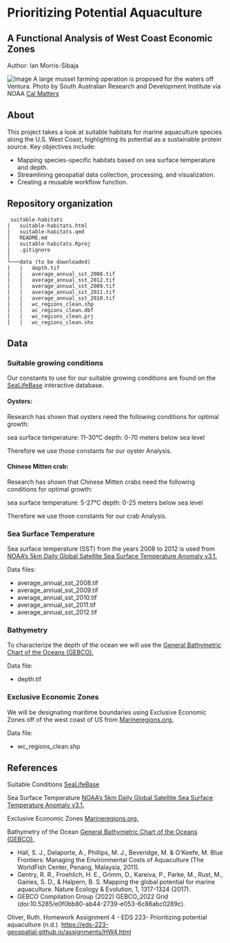 # Prioritizing Potential Aquaculture
## A Functional Analysis of West Coast Economic Zones
Author: Ian Morris-Sibaja

![Image](https://i0.wp.com/calmatters.org/wp-content/uploads/2020/05/NOAA_Mussellonglines_02.jpg?fit=1200%2C799&ssl=1) A large mussel farming operation is proposed for the waters off Ventura. Photo by South Australian Research and Development Institute via NOAA [Cal Matters](https://calmatters.org/environment/2020/05/california-shellfish-farming-aquaculture/)

## About
This project takes a look at suitable habitats for marine aquaculture species along the U.S. West Coast, highlighting its potential as a sustainable protein source. Key objectives include:

-   Mapping species-specific habitats based on sea surface temperature and depth.
-   Streamlining geospatial data collection, processing, and visualization.
-   Creating a reusable workflow function.

## Repository organization
```
 suitable-habitats
|   suitable-habitats.html
|   suitable-habitats.qmd
│   README.md
|   suitable-habitats.Rproj
|   .gitignore
│
└───data (to be downloaded)
|   |   depth.tif
|   |   average_annual_sst_2008.tif
|   |   average_annual_sst_2012.tif
|   |   average_annual_sst_2009.tif
|   |   average_annual_sst_2011.tif
|   |   average_annual_sst_2010.tif
|   |   wc_regions_clean.shp
|   |   wc_regions_clean.dbf
|   |   wc_regions_clean.prj
|   |   wc_regions_clean.shx

```

## Data

### Suitable growing conditions
Our constants to use for our suitable growing conditions are found on the [SeaLifeBase](https://www.sealifebase.ca/search.php) interactive database.
#### Oysters:
Research has shown that oysters need the following conditions for optimal growth:

sea surface temperature: 11-30°C
depth: 0-70 meters below sea level

Therefore we use those constants for our oyster Analysis. 
#### Chinese Mitten crab:
Research has shown that Chinese Mitten crabs need the following conditions for optimal growth:

sea surface temperature: 5-27°C
depth: 0-25 meters below sea level

Therefore we use those constants for our crab Analysis. 
### Sea Surface Temperature
Sea surface temperature (SST) from the years 2008 to 2012 is used from [NOAA’s 5km Daily Global Satellite Sea Surface Temperature Anomaly v3.1.](https://coralreefwatch.noaa.gov/product/5km/index_5km_ssta.php)

Data files:

- average_annual_sst_2008.tif
- average_annual_sst_2009.tif
- average_annual_sst_2010.tif
- average_annual_sst_2011.tif
- average_annual_sst_2012.tif
### Bathymetry
To characterize the depth of the ocean we will use the [General Bathymetric Chart of the Oceans (GEBCO).](https://www.gebco.net/data_and_products/gridded_bathymetry_data/#area)

Data file: 
- depth.tif
### Exclusive Economic Zones
We will be designating maritime boundaries using Exclusive Economic Zones off of the west coast of US from [Marineregions.org.](https://www.marineregions.org/eez.php)

Data file: 
- wc_regions_clean.shp

## References
Suitable Conditions [SeaLifeBase](https://www.sealifebase.ca/search.php)

Sea Surface Temperature [NOAA’s 5km Daily Global Satellite Sea Surface Temperature Anomaly v3.1.](https://coralreefwatch.noaa.gov/product/5km/index_5km_ssta.php)

Exclusive Economic Zones [Marineregions.org.](https://www.marineregions.org/eez.php)

Bathymetry of the Ocean [General Bathymetric Chart of the Oceans (GEBCO).](https://www.gebco.net/data_and_products/gridded_bathymetry_data/#area)

- Hall, S. J., Delaporte, A., Phillips, M. J., Beveridge, M. & O’Keefe, M. Blue Frontiers: Managing the Environmental Costs of Aquaculture (The WorldFish Center, Penang, Malaysia, 2011).
- Gentry, R. R., Froehlich, H. E., Grimm, D., Kareiva, P., Parke, M., Rust, M., Gaines, S. D., & Halpern, B. S. Mapping the global potential for marine aquaculture. Nature Ecology & Evolution, 1, 1317-1324 (2017).
- GEBCO Compilation Group (2022) GEBCO_2022 Grid (doi:10.5285/e0f0bb80-ab44-2739-e053-6c86abc0289c).

Oliver, Ruth. Homework Assignment 4 - EDS 223- Prioritizing potential aquaculture (n.d.). https://eds-223-geospatial.github.io/assignments/HW4.html
